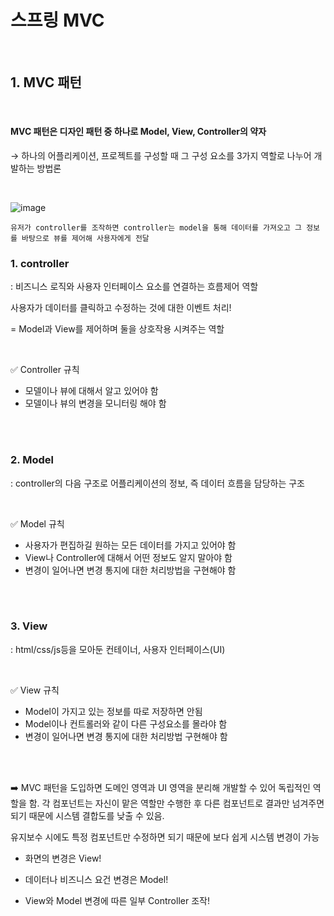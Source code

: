 # 스프링 MVC

<br>

## 1. MVC 패턴
<br>

#### MVC 패턴은 디자인 패턴 중 하나로 Model, View, Controller의 약자

→ 하나의 어플리케이션, 프로젝트를 구성할 때 그 구성 요소를 3가지 역할로 나누어 개발하는 방법론

<br>

![image](https://user-images.githubusercontent.com/81572478/180929397-97045c1a-d70e-4a49-a0b6-3903134d9270.png)



    유저가 controller를 조작하면 controller는 model을 통해 데이터를 가져오고 그 정보를 바탕으로 뷰를 제어해 사용자에게 전달


### 1. controller

: 비즈니스 로직와 사용자 인터페이스 요소를 연결하는 흐름제어 역할

사용자가 데이터를 클릭하고 수정하는 것에 대한 이벤트 처리!

= Model과 View를 제어하며 둘을 상호작용 시켜주는 역할

<Br>

✅ Controller 규칙
- 모델이나 뷰에 대해서 알고 있어야 함
- 모델이나 뷰의 변경을 모니터링 해야 함

<br><br>


### 2. Model

: controller의 다음 구조로 어플리케이션의 정보, 즉 데이터 흐름을 담당하는 구조

<br>

✅ Model 규칙
- 사용자가 편집하길 원하는 모든 데이터를 가지고 있어야 함
- View나 Controller에 대해서 어떤 정보도 알지 말아야 함
- 변경이 일어나면 변경 통지에 대한 처리방법을 구현해야 함

<Br><Br>

### 3. View

: html/css/js등을 모아둔 컨테이너, 사용자 인터페이스(UI)

<br>

✅ View 규칙

- Model이 가지고 있는 정보를 따로 저장하면 안됨
- Model이나 컨트롤러와 같이 다른 구성요소를 몰라야 함
- 변경이 일어나면 변경 통지에 대한 처리방법 구현해야 함

<br><BR>

➡️ MVC 패턴을 도입하면 도메인 영역과 UI 영역을 분리해 개발할 수 있어 독립적인 역할을 함. 각 컴포넌트는 자신이 맡은 역할만 수행한 후 다른 컴포넌트로 결과만 넘겨주면 되기 때문에 시스템 결합도를 낮출 수 있음.

유지보수 시에도 특정 컴포넌트만 수정하면 되기 때문에 보다 쉽게 시스템 변경이 가능

- 화면의 변경은 View!

- 데이터나 비즈니스 요건 변경은 Model!

- View와 Model 변경에 따른 일부 Controller 조작!